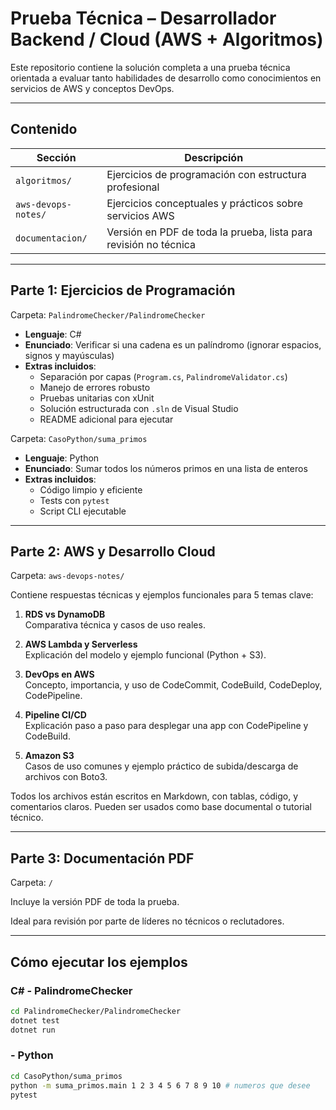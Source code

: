 #  Prueba Técnica – Desarrollador Backend / Cloud (AWS + Algoritmos)

Este repositorio contiene la solución completa a una prueba técnica orientada a evaluar tanto habilidades de desarrollo como conocimientos en servicios de AWS y conceptos DevOps.

---

##  Contenido

| Sección | Descripción |
|--------|-------------|
| `algoritmos/` | Ejercicios de programación con estructura profesional |
| `aws-devops-notes/` | Ejercicios conceptuales y prácticos sobre servicios AWS |
| `documentacion/` | Versión en PDF de toda la prueba, lista para revisión no técnica |

---

##  Parte 1: Ejercicios de Programación

 Carpeta: `PalindromeChecker/PalindromeChecker`

- **Lenguaje**: C#
- **Enunciado**: Verificar si una cadena es un palíndromo (ignorar espacios, signos y mayúsculas)
- **Extras incluidos**:
  - Separación por capas (`Program.cs`, `PalindromeValidator.cs`)
  - Manejo de errores robusto
  - Pruebas unitarias con xUnit
  - Solución estructurada con `.sln` de Visual Studio
  - README adicional para ejecutar

 Carpeta: `CasoPython/suma_primos`

- **Lenguaje**: Python
- **Enunciado**: Sumar todos los números primos en una lista de enteros
- **Extras incluidos**:
  - Código limpio y eficiente
  - Tests con `pytest`
  - Script CLI ejecutable

---

##  Parte 2: AWS y Desarrollo Cloud

 Carpeta: `aws-devops-notes/`

Contiene respuestas técnicas y ejemplos funcionales para 5 temas clave:

1. **RDS vs DynamoDB**  
   Comparativa técnica y casos de uso reales.

2. **AWS Lambda y Serverless**  
   Explicación del modelo y ejemplo funcional (Python + S3).

3. **DevOps en AWS**  
   Concepto, importancia, y uso de CodeCommit, CodeBuild, CodeDeploy, CodePipeline.

4. **Pipeline CI/CD**  
   Explicación paso a paso para desplegar una app con CodePipeline y CodeBuild.

5. **Amazon S3**  
   Casos de uso comunes y ejemplo práctico de subida/descarga de archivos con Boto3.

Todos los archivos están escritos en Markdown, con tablas, código, y comentarios claros. Pueden ser usados como base documental o tutorial técnico.

---

##  Parte 3: Documentación PDF

 Carpeta: `/`

Incluye la versión PDF de toda la prueba.

Ideal para revisión por parte de líderes no técnicos o reclutadores.

---

##  Cómo ejecutar los ejemplos

###  C# - PalindromeChecker

```bash
cd PalindromeChecker/PalindromeChecker
dotnet test         
dotnet run          
```

### - Python

```bash
cd CasoPython/suma_primos
python -m suma_primos.main 1 2 3 4 5 6 7 8 9 10 # numeros que desee
pytest  
```  